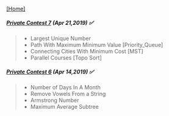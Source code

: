 [[Home]](https://github.com/anicksaha/leetcode/blob/master/README.md)

##### [Private Contest 7](https://leetcode.com/contest/private-contest-7) (Apr 21,2019) :white_check_mark:
> - Largest Unique Number
> - Path With Maximum Minimum Value [Priority_Queue]
> - Connecting Cities With Minimum Cost [MST]
> - Parallel Courses [Topo Sort]

##### [Private Contest 6](https://leetcode.com/contest/private-contest-6) (Apr 14,2019) :white_check_mark:
> - Number of Days In A Month
> - Remove Vowels From a String
> - Armstrong Number
> - Maximum Average Subtree
